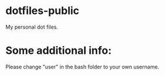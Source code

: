 # dotfiles-public
My personal dot files. 

# Some additional info:
Please change "user" in the bash folder to your own username.
